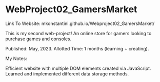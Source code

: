 # WebProject02_GamersMarket
Link To Website: mkonstantini.github.io/Webproject02_GamersMarket/

This is my second web-project!
An online store for gamers looking to purchase games and consoles.

Published: May, 2023.
Allotted Time: 1 months (learning + creating).

My Notes:

Efficient website with multiple DOM elements created via JavaScript.
Learned and implemented different data storage methods.
